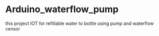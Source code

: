 # Arduino_waterflow_pump
this project IOT for refillable water to bottle using pump and waterflow censor
